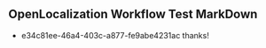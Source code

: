 ## OpenLocalization Workflow Test MarkDown
* e34c81ee-46a4-403c-a877-fe9abe4231ac 
thanks!<!--HONumber=Mar16_HO2-->

